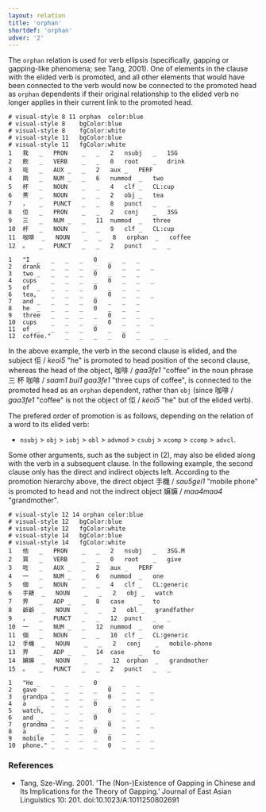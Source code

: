 ```yaml
---
layout: relation
title: 'orphan'
shortdef: 'orphan'
udver: '2'
---
```


The `orphan` relation is used for verb ellipsis (specifically, gapping or gapping-like phenomena; see Tang, 2001). One of elements in the clause with the elided verb is promoted, and all other elements that would have been connected to the verb would now be connected to the promoted head as `orphan` dependents if their original relationship to the elided verb no longer applies in their current link to the promoted head.

~~~ conllu
# visual-style 8 11 orphan	color:blue
# visual-style 8	bgColor:blue
# visual-style 8	fgColor:white
# visual-style 11	bgColor:blue
# visual-style 11	fgColor:white
1	我	_	PRON	_	_	2	nsubj	_	1SG
2	飲	_	VERB	_	_	0	root	_	drink
3	咗	_	AUX	_	_	2	aux	_	PERF
4	兩	_	NUM	_	_	6	nummod	_	two
5	杯	_	NOUN	_	_	4	clf	_	CL:cup
6	茶	_	NOUN	_	_	2	obj	_	tea
7	，	_	PUNCT	_	_	8	punct	_	_
8	佢	_	PRON	_	_	2	conj	_	3SG
9	三	_	NUM	_	_	11	nummod	_	three
10	杯	_	NOUN	_	_	9	clf	_	CL:cup
11	咖啡	_	NOUN	_	_	8	orphan	_	coffee
12	。	_	PUNCT	_	_	2	punct	_	_

1	"I	_	_	_	_	0	_	_	_
2	drank	_	_	_	_	0	_	_	_
3	two	_	_	_	_	0	_	_	_
4	cups	_	_	_	_	0	_	_	_
5	of	_	_	_	_	0	_	_	_
6	tea,	_	_	_	_	0	_	_	_
7	and	_	_	_	_	0	_	_	_
8	he	_	_	_	_	0	_	_	_
9	three	_	_	_	_	0	_	_	_
10	cups	_	_	_	_	0	_	_	_
11	of	_	_	_	_	0	_	_	_
12	coffee."	_	_	_	_	0	_	_	_

~~~

In the above example, the verb in the second clause is elided, and the subject 佢 / _keoi5_ "he" is promoted to head position of the second clause, whereas the head of the object, 咖啡 / _gaa3fe1_ "coffee" in the noun phrase 三 杯 咖啡 / _saam1 bui1 gaa3fe1_ "three cups of coffee", is connected to the promoted head as an `orphan` dependent, rather than `obj` (since 咖啡 / _gaa3fe1_ "coffee" is not the object of 佢 / _keoi5_ "he" but of the elided verb).

The prefered order of promotion is as follows, depending on the relation of a word to its elided verb: 

- `nsubj` > `obj` > `iobj` > `obl` > `advmod` > `csubj` > `xcomp` > `ccomp` > `advcl`.

Some other arguments, such as the subject in (2), may also be elided along with the verb in a subsequent clause. In the following example, the second clause only has the direct and indirect objects left. According to the promotion hierarchy above, the direct object 手機 / _sau5gei1_ "mobile phone" is promoted to head and not the indirect object 嫲嫲 / _maa4maa4_ "grandmother".

~~~ conllu
# visual-style 12 14 orphan	color:blue
# visual-style 12	bgColor:blue
# visual-style 12	fgColor:white
# visual-style 14	bgColor:blue
# visual-style 14	fgColor:white
1	他	_	PRON	_	_	2	nsubj	_	3SG.M
2	買	_	VERB	_	_	0	root	_	give
3	咗	_	AUX	_	_	2	aux	_	PERF
4	一	_	NUM	_	_	6	nummod	_	one
5	個	_	NOUN	_	_	4	clf	_	CL:generic
6	手錶	_	NOUN	_	_	2	obj	_	watch
7	畀	_	ADP	_	_	8	case	_	to
8	爺爺	_	NOUN	_	_	2	obl	_	grandfather
9	，	_	PUNCT	_	_	12	punct	_	_
10	一	_	NUM	_	_	12	nummod	_	one
11	個	_	NOUN	_	_	10	clf	_	CL:generic
12	手機	_	NOUN	_	_	2	conj	_	mobile-phone
13	畀	_	ADP	_	_	14	case	_	to
14	嫲嫲	_	NOUN	_	_	12	orphan	_	grandmother
15	。	_	PUNCT	_	_	2	punct	_	_

1	"He	_	_	_	_	0	_	_	_
2	gave	_	_	_	_	0	_	_	_
3	grandpa	_	_	_	_	0	_	_	_
4	a	_	_	_	_	0	_	_	_
5	watch,	_	_	_	_	0	_	_	_
6	and	_	_	_	_	0	_	_	_
7	grandma	_	_	_	_	0	_	_	_
8	a	_	_	_	_	0	_	_	_
9	mobile	_	_	_	_	0	_	_	_
10	phone."	_	_	_	_	0	_	_	_

~~~

### References

- Tang, Sze-Wing. 2001. 'The (Non-)Existence of Gapping in Chinese and Its Implications for the Theory of Gapping.' Journal of East Asian Linguistics 10: 201. doi:10.1023/A:1011250802691
<!-- Interlanguage links updated Po 11. listopadu 2024, 20:11:23 CET -->
